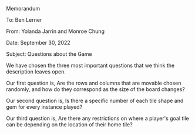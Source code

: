 Memorandum

To: Ben Lerner

From: Yolanda Jarrin and Monroe Chung

Date: September 30, 2022

Subject: Questions about the Game
 

We have chosen the three most important questions that we think the description leaves open. 

Our first question is, Are the rows and columns that are movable chosen randomly, and how do they correspond as the size of the board changes?

Our second question is, Is there a specific number of each tile shape and gem for every instance played?

Our third question is, Are there any restrictions on where a player's goal tile can be depending on the location of their home tile?
